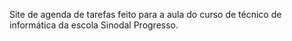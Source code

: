 Site de agenda de tarefas feito para a aula do curso de técnico de informática da escola Sinodal Progresso.
